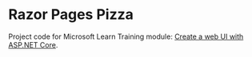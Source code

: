 # Razor Pages Pizza
Project code for Microsoft Learn Training module: [Create a web UI with ASP.NET Core](https://learn.microsoft.com/en-us/training/modules/create-razor-pages-aspnet-core/).
